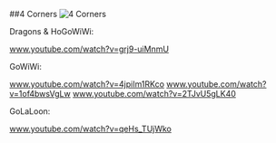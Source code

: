 ##4 Corners
![4 Corners](http://www.gadihh.com/uploads/4/6/9/1/46913929/1443292450.png)

Dragons & HoGoWiWi:

www.youtube.com/watch?v=grj9-uiMnmU

GoWiWi:

www.youtube.com/watch?v=4jpiIm1RKco
www.youtube.com/watch?v=1of4bwsVgLw
www.youtube.com/watch?v=2TJvU5gLK40

GoLaLoon:

www.youtube.com/watch?v=qeHs_TUjWko

